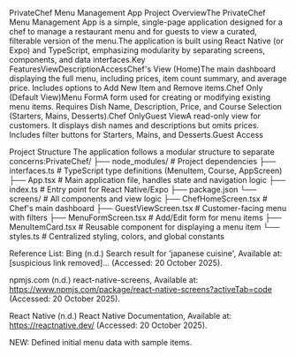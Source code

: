 PrivateChef Menu Management App 
Project OverviewThe PrivateChef Menu Management App is a simple, single-page application designed for a chef to manage a restaurant menu and for guests to view a curated, filterable version of the menu.The application is built using React Native (or Expo) and TypeScript, emphasizing modularity by separating screens, components, and data interfaces.Key FeaturesViewDescriptionAccessChef's View (Home)The main dashboard displaying the full menu, including prices, item count summary, and average price. Includes options to Add New Item and Remove items.Chef Only (Default View)Menu FormA form used for creating or modifying existing menu items. Requires Dish Name, Description, Price, and Course Selection (Starters, Mains, Desserts).Chef OnlyGuest ViewA read-only view for customers. It displays dish names and descriptions but omits prices. Includes filter buttons for Starters, Mains, and Desserts.Guest Access 

Project Structure
The application follows a modular structure to separate concerns:PrivateChef/
├── node_modules/           # Project dependencies
├── interfaces.ts           # TypeScript type definitions (MenuItem, Course, AppScreen)
├── App.tsx                 # Main application file, handles state and navigation logic
├── index.ts                # Entry point for React Native/Expo
├── package.json
└── screens/                # All components and view logic
    ├── ChefHomeScreen.tsx  # Chef's main dashboard
    ├── GuestViewScreen.tsx # Customer-facing menu with filters
    ├── MenuFormScreen.tsx  # Add/Edit form for menu items
    ├── MenuItemCard.tsx    # Reusable component for displaying a menu item
    └── styles.ts           # Centralized styling, colors, and global constants

Reference List:
Bing (n.d.) Search result for 'japanese cuisine', Available at: [suspicious link removed]... (Accessed: 20 October 2025).

npmjs.com (n.d.) react-native-screens, Available at: https://www.npmjs.com/package/react-native-screens?activeTab=code (Accessed: 20 October 2025).

React Native (n.d.) React Native Documentation, Available at: https://reactnative.dev/ (Accessed: 20 October 2025).


NEW: Defined initial menu data with sample items.

